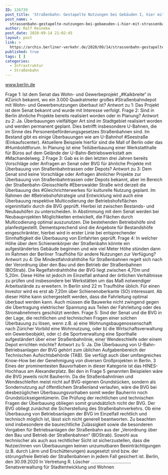 ```yaml
---
ID: 126739
post_title: 'Straßenbahn: Gestapelte Nutzungen bei Gebäuden I, hier mit Straßenbahn im Erdgeschoss, aus Senat'
post_name: >
  strassenbahn-gestapelte-nutzungen-bei-gebaeuden-i-hier-mit-strassenbahn-im-erdgeschoss-aus-senat
author: Ralf Reineke
post_date: 2020-09-14 21:02:45
layout: post
link: >
  https://archiv.berliner-verkehr.de/2020/09/14/strassenbahn-gestapelte-nutzungen-bei-gebaeuden-i-hier-mit-strassenbahn-im-erdgeschoss-aus-senat/
published: true
tags: [ ]
categories:
  - Infrastruktur
  - Straßenbahn
---
```

www.berlin.de

Frage 1: Ist dem Senat das Wohn- und Gewerbeprojekt „#Kalkbreite“ in #Zürich bekannt, wo ein 3.000
Quadratmeter großes #Straßenbahndepot mit Wohn- und Gewerbenutzungen überbaut ist?
Antwort zu 1:
Das Projekt ist dem Senat bekannt und wurde mit Interesse verfolgt.
Frage 2: Sind in Berlin ähnliche Projekte bereits realisiert worden oder in Planung?
Antwort zu 2:
Ja. Überbauungen vielfältiger Art sind im Stadtgebiet realisiert worden und werden
permanent geplant. Dies betrifft insbesondere U-Bahnen, die im Sinne des
Personenbeförderungsgesetzes Straßenbahnen sind. Im Bestand gibt es einige
Überbauungen wie am U-Bahnhof #Seestraße (Einkaufscenter). Aktuellere Beispiele hierfür
sind die Mall of Berlin oder das #Humboldtforum. In Planung ist eine Teilüberbauung einer
Werkstatthalle für Büros auf dem Gelände der U-Bahn-Betriebswerkstatt am
#Machandelweg.
2
Frage 3: Gab es in den letzten drei Jahren bereits Vorschläge oder Anfragen an Senat oder BVG für ähnliche
Projekte mit Überbauung von Straßenbahntrassen oder Depots?
Antwort zu 3:
Dem Senat sind keine Vorschläge oder Anfragen ähnlicher Projekte zur Überbauung von
Straßenbahntrassen oder Depots bekannt, aber im Bereich der Straßenbahn-Gleisschleife
#Eberswalder Straße wird derzeit die Überbauung des #Gleichrichterwerkes für kulturelle
Nutzung geplant.
Im Rahmen der #Betriebshofstrategie und Entwicklung wird auch eine Überbauung
respektive Multicodierung der Betriebshofsflächen eigeninitiativ durch die BVG geprüft.
Hierbei ist zwischen Bestands- und Neubauhöfen zu unterscheiden. In Abstimmung mit dem
Senat werden bei Neubauprojekten Möglichkeiten entwickelt, die Flächen durch
Multicodierung optimal auszunutzen. Die bestehenden Betriebshöfe sind planfestgestellt.
Dementsprechend sind die Angebote für Bestandshöfe eingeschränkter, hierbei wird in
erster Linie bei entsprechender Sinnhaftigkeit die Überbauung von Einfahrten geprüft.
Frage 4: In welcher Höhe über dem Schienenkörper der Straßenbahn könnte ein aufgeständertes Gebäude
beginnen und wie viel Meter Höhe stünden dann im Rahmen der Berliner Traufhöhe für andere Nutzungen zur
Verfügung?
Antwort zu 4:
Die Mindestfahrdrahthöhe für Straßenbahnen regelt sich nach der Verordnung über den
Bau und den Betrieb der Straßenbahnen (BOStrab). Die Regelfahrdrahthöhe der BVG liegt
zwischen 4,70m und 5,20m. Diese Höhe ist jedoch im Einzelfall anhand der örtlichen
Verhältnisse zu prüfen und insbesondere bei Werkstätten um das Maß notwendiger
Arbeitsstände zu erweitern.
In Berlin sind 22 m Traufhöhe üblich.
Für einen Investor wird es erst ab 7,20m über Schienenoberkante (SO) interessant. Ab
dieser Höhe kann sichergestellt werden, dass die Fahrleitung optimal überbaut werden
kann. Auch müssen die Bauwerke nicht zwingend gegen die Übertragung elektrischer
Spannung aus Teilen der Fahrleitung oder des Stromabnehmers geschützt werden.
Frage 5: Sind der Senat und die BVG in der Lage, die rechtlichen und technischen Fragen einer solchen
Überbauung zu lösen, wenn z.B.
a) eine Wohnungsbaugenossenschaft nach Züricher Vorbild eine Wohnnutzung, oder
b) die Wirtschaftsverwaltung ein Gewerbeobjekt, oder
c) die Sportverwaltung eine Sporthalle
aufgeständert über einer Straßenbahnlinie, einer Wendeschleife oder einem Depot errichten möchte?
Antwort zu 5:
Ja. Die Überbauung von U-Bahn-Betriebsanlagen der BVG gehört zum üblichen
Aufgabenbereich der Technischen Aufsichtsbehörde (TAB). Sie verfügt auch über
umfangreiches Know-How bei der Genehmigung von diversen Großprojekten in Berlin.
3
Eines der prominentesten Bauvorhaben in dieser Kategorie ist das HINES-Hochhaus am
Alexanderplatz.
Bei den in Frage 5 genannten Beispielen wäre die BVG jeweils nicht Bauherrin. Da die
Straßenbahnlinien und Wendeschleifen meist nicht auf BVG-eigenen Grundstücken,
sondern als Sondernutzung auf öffentlichem Straßenland verlaufen, wäre die BVG bei
diesbezüglichen Überbauungsvorhaben somit weder Bauherrin noch
Grundstückseigentümerin. Die Prüfung der rechtlichen und technischen Fragen der
Überbauung obliegen somit grundsätzlich nicht der BVG. Der BVG obliegt zunächst die
Sicherstellung des Straßenbahnverkehrs.
Ob eine Überbauung von Betriebsanlagen der BVG im Einzelfall rechtlich und technisch
möglich ist, lässt sich nicht generell beantworten. Zu beachten sind insbesondere die
baurechtliche Zulässigkeit sowie die besonderen Vorgaben für Betriebsanlagen der
Straßenbahn aus der „Verordnung über den Bau und Betrieb der Straßenbahnen“
(BOStrab). Sowohl aus technischer als auch aus rechtlicher Sicht ist sicherzustellen, dass
die Nutzer/innen von Überbauungen keinen unzumutbaren Beeinträchtigungen (z.B. durch
Lärm und Erschütterungen) ausgesetzt sind bzw. der störungsfreie Betrieb der
Straßenbahnen in jedem Fall gesichert ist.
Berlin, den 30.09.2020
In Vertretung
R. Lüscher
................................
Senatsverwaltung für
Stadtentwicklung und Wohnen